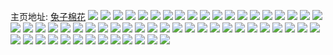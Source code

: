 主页地址: [兔子棉花](https://weibo.com/u/2284172093) 
![](https://wx4.sinaimg.cn/mw2000/8825b33dly1fx7ydvtkgnj20k00k00yq.jpg) 
![](https://wx4.sinaimg.cn/mw2000/8825b33dly1fx5ojcrh1dj20go0goq50.jpg) 
![](https://wx4.sinaimg.cn/mw2000/8825b33dly1fx5ojd6wh0j20go0dgta6.jpg) 
![](https://wx4.sinaimg.cn/mw2000/8825b33dly1fx5oje5qohj20go0go0un.jpg) 
![](https://wx4.sinaimg.cn/mw2000/8825b33dly1fx5ojejo4hj20go0gowga.jpg) 
![](https://wx4.sinaimg.cn/mw2000/8825b33dly1fx0wv2y3nzj215o15otwy.jpg) 
![](https://wx4.sinaimg.cn/mw2000/8825b33dly1fx0wv8y37jj22io1w07wi.jpg) 
![](https://wx4.sinaimg.cn/mw2000/8825b33dly1fwym0b9bncj22o02o0b2b.jpg) 
![](https://wx4.sinaimg.cn/mw2000/8825b33dly1fwym0cwbwlj22o02o0e83.jpg) 
![](https://wx4.sinaimg.cn/mw2000/8825b33dly1fwym0dl1l2j20k00k0q43.jpg) 
![](https://wx4.sinaimg.cn/mw2000/8825b33dly1fwvvr395mlj22o02o0x6r.jpg) 
![](https://wx4.sinaimg.cn/mw2000/8825b33dly1fwvvr7t0grj22o02o0u0z.jpg) 
![](https://wx4.sinaimg.cn/mw2000/8825b33dly1fwtmsckrosj21400u0451.jpg) 
![](https://wx4.sinaimg.cn/mw2000/8825b33dly1fwtmscujuej21400u00yk.jpg) 
![](https://wx4.sinaimg.cn/mw2000/8825b33dly1fwsejvo3oyj20u00u01es.jpg) 
![](https://wx4.sinaimg.cn/mw2000/8825b33dly1fwo1mqhe0xj23k02o0qv6.jpg) 
![](https://wx4.sinaimg.cn/mw2000/8825b33dly1fwi9rd2mggj20zk0qo79l.jpg) 
![](https://wx4.sinaimg.cn/mw2000/8825b33dly1fwi9rfak7yj20qo0zjadt.jpg) 
![](https://wx4.sinaimg.cn/mw2000/8825b33dly1fwi9rhtq2tj20qo1be75z.jpg) 
![](https://wx4.sinaimg.cn/mw2000/8825b33dly1fwewx22pijj20u00u04l6.jpg) 
![](https://wx4.sinaimg.cn/mw2000/8825b33dly1fwewx60g0oj20u00u0qou.jpg) 
![](https://wx4.sinaimg.cn/mw2000/8825b33dly1fwdhnrzbutj20u0140gu7.jpg) 
![](https://wx4.sinaimg.cn/mw2000/8825b33dly1fwdg1aii0tj22c0340e83.jpg) 
![](https://wx4.sinaimg.cn/mw2000/8825b33dly1fwcp1fnv8kj20qo0qo3zh.jpg) 
![](https://wx4.sinaimg.cn/mw2000/8825b33dly1fwa98kklkqj22o02o07wi.jpg) 
![](https://wx4.sinaimg.cn/mw2000/8825b33dly1fw7yez7zllj22o02o0u0z.jpg) 
![](https://wx4.sinaimg.cn/mw2000/8825b33dly1fw7yf4vce8j22o02o01l0.jpg) 
![](https://wx4.sinaimg.cn/mw2000/8825b33dly1fw7yf9fziaj22o02o07wj.jpg) 
![](https://wx4.sinaimg.cn/mw2000/8825b33dly1fw7yfdsew5j22o02o0e83.jpg) 
![](https://wx4.sinaimg.cn/mw2000/8825b33dly1fvvi4wmbyfj21o00u07wi.jpg) 
![](https://wx4.sinaimg.cn/mw2000/8825b33dly1fvvi4zy3vaj21o00u0x6p.jpg) 
![](https://wx4.sinaimg.cn/mw2000/8825b33dly1fvps1kguq6j20u011l4cv.jpg) 
![](https://wx4.sinaimg.cn/mw2000/8825b33dly1fvcdrbcf6lj215o15oe81.jpg) 
![](https://wx4.sinaimg.cn/mw2000/8825b33dly1fujwokklrkj20u00u0dpq.jpg) 
![](https://wx4.sinaimg.cn/mw2000/8825b33dly1fujwolz8zyj20u00u04cx.jpg) 
![](https://wx4.sinaimg.cn/mw2000/8825b33dly1fujwonsi8lj20u0140qte.jpg) 
![](https://wx4.sinaimg.cn/mw2000/8825b33dly1fujwna53rfj20rs0rstup.jpg) 
![](https://wx4.sinaimg.cn/mw2000/8825b33dly1fujwo8mtcij23k02o0b2b.jpg) 
![](https://wx4.sinaimg.cn/mw2000/8825b33dly1fujwoek128j23k02o0e83.jpg) 
![](https://wx4.sinaimg.cn/mw2000/8825b33dly1fujwot2yc5j23k02o01kz.jpg) 
![](https://wx4.sinaimg.cn/mw2000/8825b33dly1fujwp0arvtj22o03k0b2c.jpg) 
![](https://wx4.sinaimg.cn/mw2000/8825b33dly1fujwp1y423j215o1jjdwe.jpg) 
![](https://wx4.sinaimg.cn/mw2000/8825b33dly1fuhniax2gpj21o01o0u0z.jpg) 
![](https://wx4.sinaimg.cn/mw2000/8825b33dly1fuhnie4jtfj21o01o0e83.jpg) 
![](https://wx4.sinaimg.cn/mw2000/8825b33dly1fuhnihilgdj22o02o0u0y.jpg) 
![](https://wx4.sinaimg.cn/mw2000/8825b33dly1fuhnil0illj22o02o0u0y.jpg) 
![](https://wx4.sinaimg.cn/mw2000/8825b33dly1fube2hmaiaj21o01o04qr.jpg) 
![](https://wx4.sinaimg.cn/mw2000/8825b33dly1fube2wl8h6j21o01o0qv6.jpg) 
![](https://wx4.sinaimg.cn/mw2000/8825b33dly1ftvcttuozcj21o01o0qv6.jpg) 
![](https://wx4.sinaimg.cn/mw2000/8825b33dly1ftmeuwsx5zj20u0140e08.jpg) 
![](https://wx4.sinaimg.cn/mw2000/8825b33dly1ftmev0pdjej20u0140qd4.jpg) 
![](https://wx4.sinaimg.cn/mw2000/8825b33dly1ftmevhwnrnj22o02o0npf.jpg) 
![](https://wx4.sinaimg.cn/mw2000/8825b33dly1ftea61dwrxj21he1hekjl.jpg) 
![](https://wx4.sinaimg.cn/mw2000/8825b33dly1fsv8d75lfxj20k00dc0uv.jpg) 
![](https://wx4.sinaimg.cn/mw2000/8825b33dly1fsq50gpyb7j20qo0qo0ve.jpg) 
![](https://wx4.sinaimg.cn/mw2000/8825b33dly1fpew681jbrj20zk0qodl6.jpg) 
![](https://wx4.sinaimg.cn/mw2000/8825b33dly1fpew68jfqdj20qo0qogpo.jpg) 
